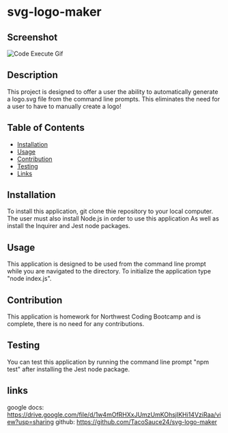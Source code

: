 # svg-logo-maker

## Screenshot
![Code Execute Gif](/assets/SVG-Generator-GIF.gif)

## Description
This project is designed to offer a user the ability to automatically generate a logo.svg file from the command line prompts. This eliminates the need for a user to have to manually create a logo!

## Table of Contents
  - [Installation](#installation)
  - [Usage](#usage)
  - [Contribution](#contribution)
  - [Testing](#testing)
  - [Links](#Links)

## Installation
To install this application, git clone thie repository to your local computer. The user must also install Node.js in order to use this application As well as install the Inquirer and Jest node packages.

## Usage
This application is designed to be used from the command line prompt while you are navigated to the directory. To initialize the application type "node index.js".

## Contribution
This application is homework for Northwest Coding Bootcamp and is complete, there is no need for any contributions.

## Testing
You can test this application  by running the command line prompt "npm test" after installing the Jest node package.

## links

google docs: https://drive.google.com/file/d/1w4mOfRHXxJUmzUmKOhsjIKHi14VziRaa/view?usp=sharing
github: https://github.com/TacoSauce24/svg-logo-maker